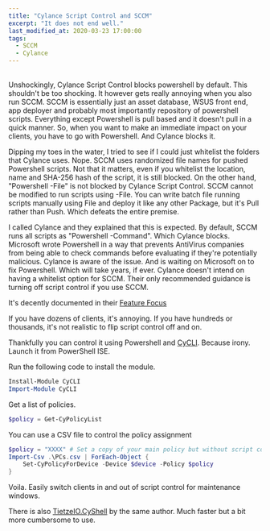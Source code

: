 ```yaml
---
title: "Cylance Script Control and SCCM"
excerpt: "It does not end well."
last_modified_at: 2020-03-23 17:00:00
tags:
  - SCCM
  - Cylance
---
```

<br />
Unshockingly, Cylance Script Control blocks powershell by default. This shouldn't be too shocking. It however gets really annoying when you also run SCCM. SCCM is essentially just an asset database, WSUS front end, app deployer and probably most importantly repository of powershell scripts. Everything except Powershell is pull based and it doesn't pull in a quick manner. So, when you want to make an immediate impact on your clients, you have to go with Powershell. And Cylance blocks it. 

Dipping my toes in the water, I tried to see if I could just whitelist the folders that Cylance uses. Nope. SCCM uses randomized file names for pushed Powershell scripts. Not that it matters, even if you whitelist the location, name and SHA-256 hash of the script, it is still blocked. On the other hand, "Powershell -File" is not blocked by Cylance Script Control. SCCM cannot be modified to run scripts using -File. You can write batch file running scripts manually using File and deploy it like any other Package, but it's Pull rather than Push. Which defeats the entire premise. 

I called Cylance and they explained that this is expected. By default, SCCM runs all scripts as "Powershell -Command". Which Cylance blocks. Microsoft wrote Powershell in a way that prevents AntiVirus companies from being able to check commands before evaluating if they're potentially malicious. Cylance is aware of the issue. And is waiting on Microsoft on to fix Powershell. Which will take years, if ever. Cylance doesn't intend on having a whitelist option for SCCM. Their only recommended guidance is turning off script control if you use SCCM. 

It's decently documented in their [Feature Focus](https://www.cylance.com/content/dam/cylance/pdfs/feature-focus/Feature_Focus_CylancePROTECT_Script_Control.pdf)

If you have dozens of clients, it's annoying. If you have hundreds or thousands, it's not realistic to flip script control off and on.

Thankfully you can control it using Powershell and [CyCLI](https://github.com/jan-tee/cycli). Because irony. Launch it from PowerShell ISE. 

Run the following code to install the module.

~~~~PowerShell
Install-Module CyCLI
Import-Module CyCLI
~~~~

Get a list of policies.

~~~~PowerShell
$policy = Get-CyPolicyList
~~~~

You can use a CSV file to control the policy assignment

~~~~PowerShell
$policy = "XXXX" # Set a copy of your main policy but without script control. Get ID with Get-CyPolicyList 
Import-Csv .\PCs.csv | ForEach-Object {
    Set-CyPolicyForDevice -Device $device -Policy $policy
}
~~~~

Voila. Easily switch clients in and out of script control for maintenance windows.

There is also [TietzeIO.CyShell](https://github.com/jan-tee/TietzeIO.CyShell) by the same author. Much faster but a bit more cumbersome to use.


